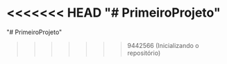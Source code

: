 <<<<<<< HEAD
"# PrimeiroProjeto" 
=======
"# PrimeiroProjeto" 
>>>>>>> 9442566 (Inicializando o repositório)
